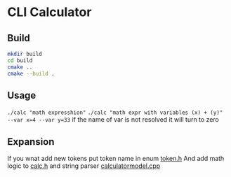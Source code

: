 # CLI Calculator
## Build 
```sh
mkdir build
cd build
cmake ..
cmake --build .
```
## Usage 
`./calc "math expresshion"`
`./calc "math expr with variables (x) + (y)" --var x=4 --var y=33`
if the name of var is not resolved it will turn to zero

## Expansion
If you wnat add new tokens put token name in enum [token.h](https://github.com/akrisfx/calc_interview/blob/main/src/token.h)
And add math logic to [calc.h](https://github.com/akrisfx/calc_interview/blob/main/src/calc.h) and string parser [calculatormodel.cpp](https://github.com/akrisfx/calc_interview/blob/f3bc4c599accfca8c6b52624a177add8c11b0922/src/calculatormodel.cpp#L169)
